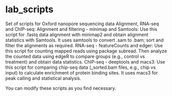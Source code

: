 # lab_scripts
Set of scripts for Oxford nanopore sequencing data Alignment, RNA-seq and ChIP-seq:
Alignment and filtering - minimap and Samtools: Use this script for .fastq data alignment with minimap2 and obtain alignment statistics with Samtools. It uses samtools to convert .sam to .bam; sort and filter the alignments as required.
RNA-seq - featureCounts and edger: Use this script for counting mapped reads using package subread. Then analyze the counted data using edgeR to compare groups (e.g., control vs treatment) and obtain data statistics.
ChIP-seq - deeptools and macs3: Use this script for comparing chip-seq data (_sorted.bam files, e.g., chip vs input) to calculate enrichment of protein binding sites. It uses macs3 for peak calling and statistical analysis.

You can modify these scripts as you find necessary.

